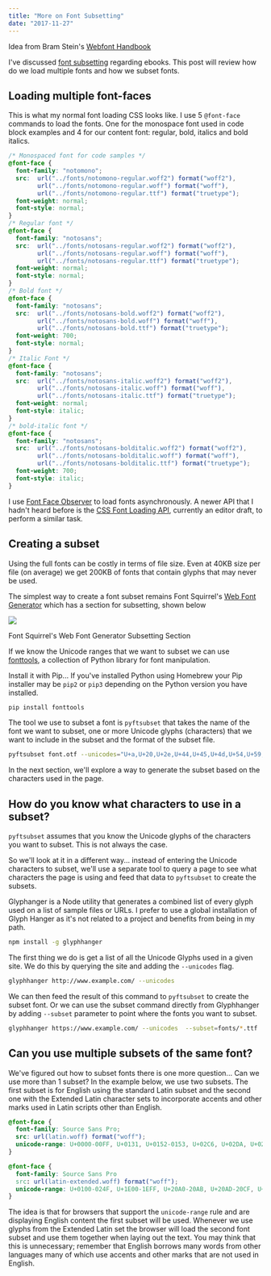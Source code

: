 ```yaml
---
title: "More on Font Subsetting"
date: "2017-11-27"
---
```


Idea from Bram Stein's [Webfont Handbook](https://abookapart.com/products/webfont-handbook)

I've discussed [font subsetting](https://publishing-project.rivendellweb.net/subsetting-fonts/) regarding ebooks. This post will review how do we load multiple fonts and how we subset fonts.

## Loading multiple font-faces

This is what my normal font loading CSS looks like. I use 5 `@font-face` commands to load the fonts. One for the monospace font used in code block examples and 4 for our content font: regular, bold, italics and bold italics.

```css
/* Monospaced font for code samples */
@font-face {
  font-family: "notomono";
  src:  url("../fonts/notomono-regular.woff2") format("woff2"),
        url("../fonts/notomono-regular.woff") format("woff"),
        url("../fonts/notomono-regular.ttf") format("truetype");
  font-weight: normal;
  font-style: normal;
}
/* Regular font */
@font-face {
  font-family: "notosans";
  src:  url("../fonts/notosans-regular.woff2") format("woff2"),
        url("../fonts/notosans-regular.woff") format("woff"),
        url("../fonts/notosans-regular.ttf") format("truetype");
  font-weight: normal;
  font-style: normal;
}
/* Bold font */
@font-face {
  font-family: "notosans";
  src:  url("../fonts/notosans-bold.woff2") format("woff2"),
        url("../fonts/notosans-bold.woff") format("woff"),
        url("../fonts/notosans-bold.ttf") format("truetype");
  font-weight: 700;
  font-style: normal;
}
/* Italic Font */
@font-face {
  font-family: "notosans";
  src:  url("../fonts/notosans-italic.woff2") format("woff2"),
        url("../fonts/notosans-italic.woff") format("woff"),
        url("../fonts/notosans-italic.ttf") format("truetype");
  font-weight: normal;
  font-style: italic;
}
/* bold-italic font */
@font-face {
  font-family: "notosans";
  src:  url("../fonts/notosans-bolditalic.woff2") format("woff2"),
        url("../fonts/notosans-bolditalic.woff") format("woff"),
        url("../fonts/notosans-bolditalic.ttf") format("truetype");
  font-weight: 700;
  font-style: italic;
}
```

I use [Font Face Observer](https://fontfaceobserver.com/) to load fonts asynchronously. A newer API that I hadn't heard before is the [CSS Font Loading API](https://drafts.csswg.org/css-font-loading/), currently an editor draft, to perform a similar task.

## Creating a subset

Using the full fonts can be costly in terms of file size. Even at 40KB size per file (on average) we get 200KB of fonts that contain glyphs that may never be used.

The simplest way to create a font subset remains Font Squirrel's [Web Font Generator](https://www.fontsquirrel.com/tools/webfont-generator) which has a section for subsetting, shown below

![](//publishing-project.rivendellweb.net/wp-content/uploads/2017/10/font-squirrell-subset-933x1024.png)

Font Squirrel's Web Font Generator Subsetting Section

If we know the Unicode ranges that we want to subset we can use [fonttools](https://github.com/fonttools/fonttools), a collection of Python library for font manipulation.

Install it with Pip... If you've installed Python using Homebrew your Pip installer may be `pip2` or `pip3` depending on the Python version you have installed.

```bash
pip install fonttools
```

The tool we use to subset a font is `pyftsubset` that takes the name of the font we want to subset, one or more Unicode glyphs (characters) that we want to include in the subset and the format of the subset file.

```bash
pyftsubset font.otf --unicodes="U+a,U+20,U+2e,U+44,U+45,U+4d,U+54,U+59,U+61,U+62,U+63,U+64,U+65,U+66,U+67,U+68,U+69,U+6b,U+6c,U+6d,U+6e,U+6f,U+70,U+72,U+73,U+74,U+75,U+76,U+77,U+78,U+79" --flavor=woff
```

In the next section, we'll explore a way to generate the subset based on the characters used in the page.

## How do you know what characters to use in a subset?

`pyftsubset` assumes that you know the Unicode glyphs of the characters you want to subset. This is not always the case.

So we'll look at it in a different way... instead of entering the Unicode characters to subset, we'll use a separate tool to query a page to see what characters the page is using and feed that data to `pyftsubset` to create the subsets.

Glyphanger is a Node utility that generates a combined list of every glyph used on a list of sample files or URLs. I prefer to use a global installation of Glyph Hanger as it's not related to a project and benefits from being in my path.

```bash
npm install -g glyphhanger
```

The first thing we do is get a list of all the Unicode Glyphs used in a given site. We do this by querying the site and adding the `--unicodes` flag.

```bash
glyphhanger http://www.example.com/ --unicodes
```

  

We can then feed the result of this command to `pyftsubset` to create the subset font. Or we can use the subset command directly from Glyphhanger by adding `--subset` parameter to point where the fonts you want to subset.

```bash
glyphhanger https://www.example.com/ --unicodes  --subset=fonts/*.ttf
```

  

## Can you use multiple subsets of the same font?

We've figured out how to subset fonts there is one more question... Can we use more than 1 subset? In the example below, we use two subsets. The first subset is for English using the standard Latin subset and the second one with the Extended Latin character sets to incorporate accents and other marks used in Latin scripts other than English.

```css
@font-face {
  font-family: Source Sans Pro;
  src: url(latin.woff) format("woff");
  unicode-range: U+0000-00FF, U+0131, U+0152-0153, U+02C6, U+02DA, U+02DC, U+2000-206F, U+2074, U+20AC, U+2212, U+2215, U+E0FF, U+EFFD, U+F000;
}

@font-face {
  font-family: Source Sans Pro
  src: url(latin-extended.woff) format("woff");
  unicode-range: U+0100-024F, U+1E00-1EFF, U+20A0-20AB, U+20AD-20CF, U+2C60-2C7F, U+A720-A7FF;
}
```

The idea is that for browsers that support the `unicode-range` rule and are displaying English content the first subset will be used. Whenever we use glyphs from the Extended Latin set the browser will load the second font subset and use them together when laying out the text. You may think that this is unnecessary; remember that English borrows many words from other languages many of which use accents and other marks that are not used in English.
